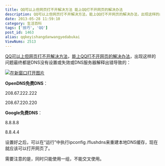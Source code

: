 ```yaml
---
title: QQ可以上但网页打不开解决方法 能上QQ打不开网页的解决办法
description: QQ可以上但网页打不开解决方法，能上QQ打不开网页的解决办法，出现这样的问题最终都是DNS没有设置或失效或DNS服务器解释出错导致的： OpenDNS免费DNS：208.67.222.222208.67.220.220Google免费DNS：8.8.8.88.8.4.4设置好之后，可以在“运行”中执行ipconfig/flushdns来重建本地DN
date: 2013-05-28 11:59:10
category: 生活百科
tags: ['技巧', 'QQ']
post_id: 1463
alias: qqkeyishangdanwangyedabukai
ViewNums: 2513
---
```


[QQ可以上但网页打不开解决方法](/blog/qqkeyishangdanwangyedabukai)，[能上QQ打不开网页的解决办法](/blog/qqkeyishangdanwangyedabukai)，出现这样的问题最终都是DNS没有设置或失效或DNS服务器解释出错导致的：

[![](http://www.mzwu.com/pic/201304/020.jpg "在新窗口打开图片")](/blog/qqkeyishangdanwangyedabukai)

**OpenDNS免费DNS**：

208.67.222.222

208.67.220.220

**Google免费DNS**：

8.8.8.8

8.8.4.4

设置好之后，可以在“运行”中执行ipconfig /flushdns来重建本地DNS缓存，现在就应该可以打开网页了。

需要注意的是，同时只能使用一组，不能交叉使用。

